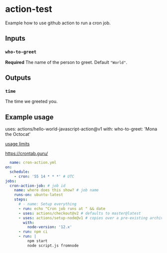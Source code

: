 # action-test

Example how to use github action to run a cron job.

## Inputs

### `who-to-greet`

**Required** The name of the person to greet. Default `"World"`.

## Outputs

### `time`

The time we greeted you.

## Example usage

uses: actions/hello-world-javascript-action@v1
with:
  who-to-greet: 'Mona the Octocat'

  [usage limits](https://help.github.com/en/actions/reference/workflow-syntax-for-github-actions#usage-limits)

  https://crontab.guru/

```yaml
  name: cron-action.yml
on:
  schedule:
    - cron: '55 14 * * *' # UTC
jobs:
  cron-action-job: # job id
    name: where does this show? # job name
    runs-on: ubuntu-latest
    steps:
      # - name: Setup everything
      - run: echo "Cron job runs at " && date
      - uses: actions/checkout@v2 # defaults to master@latest
      - uses: actions/setup-node@v1 # copies over a pre-existing archive for faster access
        with:
          node-version: '12.x'
      - run: npm ci
      - run: |
          npm start
          node script.js fromnode
```
